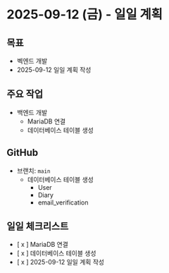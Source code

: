 # 2025-09-12 (금) - 일일 계획

## 목표
- 벡엔드 개발
- 2025-09-12 일일 계획 작성

## 주요 작업
- 백엔드 개발
  - MariaDB 연결
  - 데이터베이스 테이블 생성

## GitHub
- 브랜치: `main`
  - 데이터베이스 테이블 생성
    - User
    - Diary
    - email_verification

## 일일 체크리스트
- [ x ] MariaDB 연결
- [ x ] 데이터베이스 테이블 생성
- [ x ] 2025-09-12 일일 계획 작성

